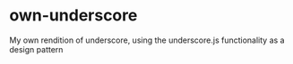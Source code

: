 # own-underscore
My own rendition of underscore, using the underscore.js functionality as a design pattern
